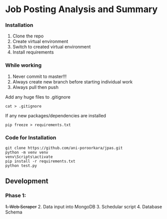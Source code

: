 # Job Posting Analysis and Summary

### Installation 
1. Clone the repo 
2. Create virtual environment 
3. Switch to created virtual environment 
4. Install requirements 

### While working
1. Never commit to master!!!
2. Always create new branch before starting individual work
3. Always pull then push

Add any huge files to .gitignore
```
cat > .gitignore
```
If any new packages/dependencies are installed 
```
pip freeze > requirements.txt
```

### Code for Installation
```
git clone https://github.com/ani-poroorkara/jpas.git
python -m venv venv
venv\Scripts\activate
pip install -r requirements.txt
python test.py
```

## Development

### Phase 1: 
~~1. Web Scraper~~
2. Data input into MongoDB
3. Schedular script
4. Database Schema
